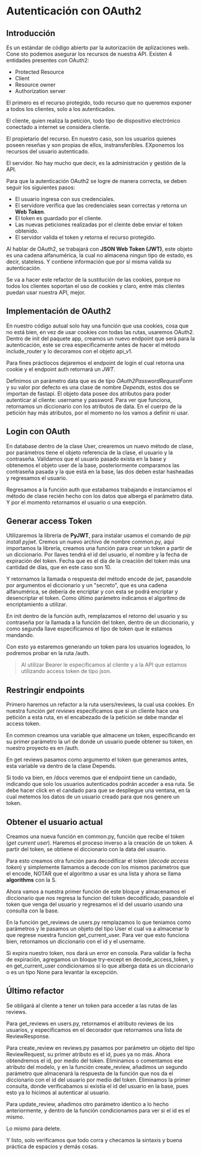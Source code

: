 # Autenticación con OAuth2
## Introducción
Es un estándar de código abierto par la autorización de aplizaciones web. Cone sto podemos asegurar los recursos de nuestra API. Existen 4 entidades presentes con OAuth2:
- Protected Resource
- Client
- Resource owner
- Authorization server

El primero es el recurso protegido, todo recurso que no queremos exponer a todos los clientes, solo a los autenticados.

El cliente, quien realiza la petición, todo tipo de dispositivo electrónico conectado a internet se considera cliente.

El propietario del recurso. En nuestro caso, son los usuarios quienes poseen reseñas y son propias de ellos, instransferibles. EXponemos los recursos del usuario autenticado.

El servidor. No hay mucho que decir, es la administración y gestión de la API.

Para que la autenticación OAuth2 se logre de manera correcta, se deben seguir los siguientes pasos:
- El usuario ingresa con sus credenciales.
- El servidore verifica que las credenciales sean correctas y retorna un __Web Token__.
- El token es guardado por el cliente.
- Las nuevas peticiones realizadas por el cleinte debe enviar el token obtenido.
- El servidor valida el token y retorna el recurso protegido.

Al hablar de OAuth2, se trabajará con __JSON Web Token (JWT)__, este objeto es una cadena alfanumérica, la cual no almacena ningun tipo de estado, es decir, stateless. Y contiene información que por sí misma valida su autenticación.

Se va a hacer este refactor de la sustitución de las cookies, porque no todos los clientes soportan el uso de cookies y claro, entre más clientes puedan usar nuestra API, mejor.

## Implementación de OAuth2
En nuestro código autual solo hay una función que usa cookies, cosa que no está bien, en vez de usar cookies con todas las rutas, usaremos OAuth2. Dentro de init del paquete app, creamos un nuevo endpoint que será para la autenticación, este se crea especificamente antes de hacer el método include_router y lo decoramos con el objeto api_v1.

Para fines práctiocos dejaremos el endpoint de login el cual retorna una cookie y el endpoint auth retornará un _JWT_.

Definimos un parámetro data que es de tipo _OAuth2PasswordRequestForm_ y su valor por defecto es una clase de nombre _Depends_, estos dos se importan de fastapi. El objeto data posee dos atributos para poder autenticar al cliente: username y password. Para ver que funciona, retornamos un diccionario con los atributos de data. En el cuerpo de la petición hay más atributos, por el momento no los vamos a definir ni usar.

## Login con OAuth
En database dentro de la clase User, crearemos un nuevo método de clase, por parámetros tiene el objeto referencia de la clase, el usuario y la contraseña. Validamos que el usuario pasado exista en la base y obtenemos el objeto user de la base, posteriormente comparamos las contraseña pasada y la que está en la base, las dos deben estar hasheadas y regresamos el usuario.

Regresamos a la función auth que estabamos trabajando e instanciamos el método de clase recién hecho con los datos que alberga el parámetro data. Y por el momento retornamos el usuario o una exepción.

## Generar access Token
Utilizaremos la librería de __PyJWT__, para instalar usamos el comando de _pip install pyjwt_. Cremos un nuevo archivo de nombre common.py, aquí importamos la librería, creamos una función para crear un token a partir de un diccionario. Por llaves tendrá el id del usuario, el nombre y la fecha de expiración del token. Fecha que es el día de la creación del token más una cantidad de días, que en este caso son 10. 

Y retornamos la llamada o respuesta del método encode de jwt, pasandole por argumentos el diccionario y un "secreto", que es una cadena alfanumérica, se debería de encriptar y con esta se podrá encriptar y desencriptar el token. Como último parámetro indicamos el algoritmo de encriptamiento a utilizar.

En init dentro de la función auth, remplazamos el retorno del usuario y su contraseña por la llamada a la función del token, dentro de un diccionario, y como segunda llave especificamos el tipo de token que le estamos mandando.

Con esto ya estaremos generando un token para los usuarios logeados, lo podremos probar en la ruta /auth. 

> Al utilizar Bearer le especificamos al cliente y a la API que estamos utilizando access token de tipo json.


## Restringir endpoints
Primero haremos un refactor a la ruta users/reviews, la cual usa cookies. En nuestra función _get reviews_ especificamos que si un cliente hace una petición a esta ruta, en el encabezado de la petición se debe mandar el access token.

En common creamos una variable que almacene un token, especificando en su primer parámetro la url de donde un usuario puede obtener su token, en nuestro proyecto es en /auth.

En get reviews pasamos como argumento el token que generamos antes, esta variable va dentro de la clase Depends.

Si todo va bien, en /docs veremos que el endpoint tiene un candado, indicando que solo los usuarios autenticados podrán acceder a esa ruta. Se debe hacer click en el candado para que se despliegue una ventana, en la cual metemos los datos de un usuario creado para que nos genere un token.

## Obtener el usuario actual
Creamos una nueva función en common.py, función que recibe el token (_get current user_). Haremos el proceso inverso a la creación de un token. A partir del token, se obtiene el diccionario con la data del usuario.

Para esto creamos otra función para decodificar el token (_decode access token_) y simplemente llamamos a decode con los mismos parámetros que el encode, NOTAR que el algoritmo a usar es una lista y ahora se llama __algorithms__ con la S.

Ahora vamos a nuestra primer función de este bloque y almacenamos el diccionario que nos regresa la funcion del token decodificado, pasandole el token que venga del usuario y regresamos el id del usuario usando una consulta con la base.

En la función get_reviews de users.py remplazamos lo que teniamos como parámetros y le pasamos un objeto del tipo User el cual va a almacenar lo que regrese nuestra funcion get_current_user. Para ver que esto funciona bien, retornamos un diccionario con el id y el username. 

Si expira nuestro token, nos dará un error en consola. Para validar la fecha de expiración, agregamos un bloque try-except en decode_access_token, y en get_current_user condicionamos si lo que alberga data es un diccionario o es un tipo None para levantar la excepción.

## Último refactor
Se obligará al cliente a tener un token para acceder a las rutas de las reviews.

Para get_reviews en users.py, retornamos el atributo reviews de los usuarios, y especificamos en el decorador que retornamos una lista de ReviewResponse.

Para create_review en reviews.py pasamos por parámetro un objeto del tipo ReviewRequest, su primer atributo es el id, pues ya no más. Ahora obtendremos el id, por medio del token. Eliminamos o comentamos ese atributo del modelo, y en la función create_review, añadimos un segundo parámetro que almacenará la respuesta de la función que nos da el diccionario con el id del usuario por medio del token. Eliminamos la primer consulta, donde verificabamos si existía el id del usuario en la base, pues esto ya lo hicimos al autenticar al usuario.

Para update_review, añadimos otro parámetro identico a lo hecho anteriormente, y dentro de la función condicionamos para ver si el id es el mismo.

Lo mismo para delete.

Y listo, solo verificamos que todo corra y checamos la sintaxis y buena práctica de espacios y demás cosas.